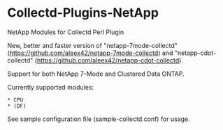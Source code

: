 Collectd-Plugins-NetApp
=======================

NetApp Modules for Collectd Perl Plugin

New, better and faster version of "netapp-7mode-collectd" (https://github.com/aleex42/netapp-7mode-collectd) and "netapp-cdot-collectd" (https://github.com/aleex42/netapp-cdot-collectd).

Support for both NetApp 7-Mode and Clustered Data ONTAP.

Currently supported modules:

    * CPU
    * (DF)

See sample configuration file (sample-collectd.conf) for usage.
